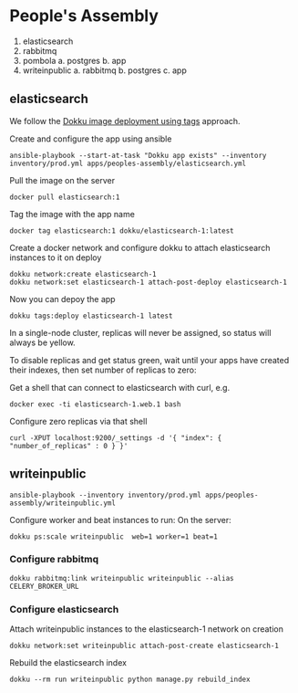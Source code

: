 People's Assembly
=================

1. elasticsearch
2. rabbitmq
3. pombola
  a. postgres
  b. app
4. writeinpublic
  a. rabbitmq
  b. postgres
  c. app


elasticsearch
-------------

We follow the [Dokku image deployment using tags](http://dokku.viewdocs.io/dokku/deployment/methods/images/#deploying-from-a-docker-registry) approach.

Create and configure the app using ansible

    ansible-playbook --start-at-task "Dokku app exists" --inventory inventory/prod.yml apps/peoples-assembly/elasticsearch.yml

Pull the image on the server

    docker pull elasticsearch:1

Tag the image with the app name

    docker tag elasticsearch:1 dokku/elasticsearch-1:latest

Create a docker network and configure dokku to attach elasticsearch instances to it on deploy

    dokku network:create elasticsearch-1
    dokku network:set elasticsearch-1 attach-post-deploy elasticsearch-1

Now you can depoy the app

    dokku tags:deploy elasticsearch-1 latest

In a single-node cluster, replicas will never be assigned, so status will always be yellow.

To disable replicas and get status green, wait until your apps have created their indexes, then set number of replicas to zero:

Get a shell that can connect to elasticsearch with curl, e.g.

    docker exec -ti elasticsearch-1.web.1 bash

Configure zero replicas via that shell

    curl -XPUT localhost:9200/_settings -d '{ "index": { "number_of_replicas" : 0 } }'


writeinpublic
-------------

    ansible-playbook --inventory inventory/prod.yml apps/peoples-assembly/writeinpublic.yml

Configure worker and beat instances to run: On the server:

    dokku ps:scale writeinpublic  web=1 worker=1 beat=1

### Configure rabbitmq

    dokku rabbitmq:link writeinpublic writeinpublic --alias CELERY_BROKER_URL


### Configure elasticsearch

Attach writeinpublic instances to the elasticsearch-1 network on creation

    dokku network:set writeinpublic attach-post-create elasticsearch-1

Rebuild the elasticsearch index

    dokku --rm run writeinpublic python manage.py rebuild_index